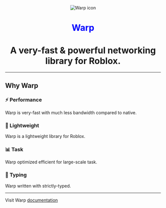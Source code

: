 <div align="center">
	<img src="docs/public/warp.png" alt="Warp icon" />
    <h1><span style="color:blue;">Warp</span></h1>
    <p><h1>A very-fast & powerful networking library for Roblox.</h1></p>
</div>

---

## Why Warp

### ⚡ Performance
Warp is very-fast with much less bandwidth compared to native.

### 🍃 Lightweight
Warp is a lightweight library for Roblox.

### 📊 Task
Warp optimized efficient for large-scale task.

### 🔎 Typing
Warp written with strictly-typed.

---

Visit Warp [documentation](https://imezx.github.io/Warp)
